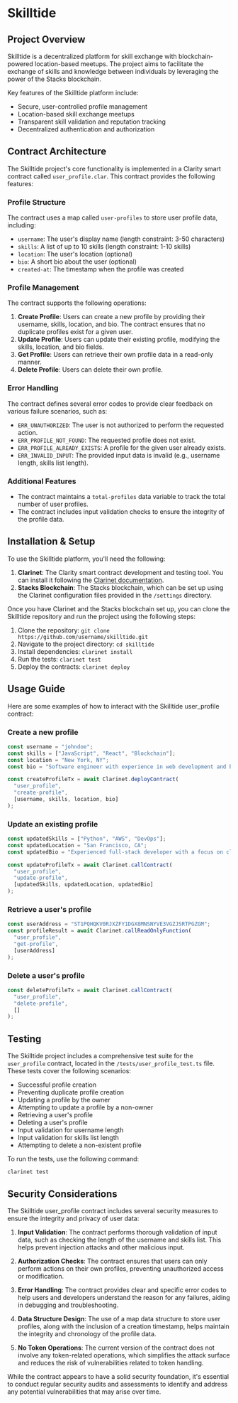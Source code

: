 # Skilltide

## Project Overview

Skilltide is a decentralized platform for skill exchange with blockchain-powered location-based meetups. The project aims to facilitate the exchange of skills and knowledge between individuals by leveraging the power of the Stacks blockchain.

Key features of the Skilltide platform include:

- Secure, user-controlled profile management
- Location-based skill exchange meetups
- Transparent skill validation and reputation tracking
- Decentralized authentication and authorization

## Contract Architecture

The Skilltide project's core functionality is implemented in a Clarity smart contract called `user_profile.clar`. This contract provides the following features:

### Profile Structure
The contract uses a map called `user-profiles` to store user profile data, including:
- `username`: The user's display name (length constraint: 3-50 characters)
- `skills`: A list of up to 10 skills (length constraint: 1-10 skills)
- `location`: The user's location (optional)
- `bio`: A short bio about the user (optional)
- `created-at`: The timestamp when the profile was created

### Profile Management
The contract supports the following operations:

1. **Create Profile**: Users can create a new profile by providing their username, skills, location, and bio. The contract ensures that no duplicate profiles exist for a given user.
2. **Update Profile**: Users can update their existing profile, modifying the skills, location, and bio fields.
3. **Get Profile**: Users can retrieve their own profile data in a read-only manner.
4. **Delete Profile**: Users can delete their own profile.

### Error Handling
The contract defines several error codes to provide clear feedback on various failure scenarios, such as:
- `ERR_UNAUTHORIZED`: The user is not authorized to perform the requested action.
- `ERR_PROFILE_NOT_FOUND`: The requested profile does not exist.
- `ERR_PROFILE_ALREADY_EXISTS`: A profile for the given user already exists.
- `ERR_INVALID_INPUT`: The provided input data is invalid (e.g., username length, skills list length).

### Additional Features
- The contract maintains a `total-profiles` data variable to track the total number of user profiles.
- The contract includes input validation checks to ensure the integrity of the profile data.

## Installation & Setup

To use the Skilltide platform, you'll need the following:

1. **Clarinet**: The Clarity smart contract development and testing tool. You can install it following the [Clarinet documentation](https://clarineth.org/docs/getting-started).
2. **Stacks Blockchain**: The Stacks blockchain, which can be set up using the Clarinet configuration files provided in the `/settings` directory.

Once you have Clarinet and the Stacks blockchain set up, you can clone the Skilltide repository and run the project using the following steps:

1. Clone the repository: `git clone https://github.com/username/skilltide.git`
2. Navigate to the project directory: `cd skilltide`
3. Install dependencies: `clarinet install`
4. Run the tests: `clarinet test`
5. Deploy the contracts: `clarinet deploy`

## Usage Guide

Here are some examples of how to interact with the Skilltide user_profile contract:

### Create a new profile
```javascript
const username = "johndoe";
const skills = ["JavaScript", "React", "Blockchain"];
const location = "New York, NY";
const bio = "Software engineer with experience in web development and blockchain technology.";

const createProfileTx = await Clarinet.deployContract(
  "user_profile",
  "create-profile",
  [username, skills, location, bio]
);
```

### Update an existing profile
```javascript
const updatedSkills = ["Python", "AWS", "DevOps"];
const updatedLocation = "San Francisco, CA";
const updatedBio = "Experienced full-stack developer with a focus on cloud infrastructure.";

const updateProfileTx = await Clarinet.callContract(
  "user_profile",
  "update-profile",
  [updatedSkills, updatedLocation, updatedBio]
);
```

### Retrieve a user's profile
```javascript
const userAddress = "ST1PQHQKV0RJXZFY1DGX8MNSNYVE3VGZJSRTPGZGM";
const profileResult = await Clarinet.callReadOnlyFunction(
  "user_profile",
  "get-profile",
  [userAddress]
);
```

### Delete a user's profile
```javascript
const deleteProfileTx = await Clarinet.callContract(
  "user_profile",
  "delete-profile",
  []
);
```

## Testing

The Skilltide project includes a comprehensive test suite for the `user_profile` contract, located in the `/tests/user_profile_test.ts` file. These tests cover the following scenarios:

- Successful profile creation
- Preventing duplicate profile creation
- Updating a profile by the owner
- Attempting to update a profile by a non-owner
- Retrieving a user's profile
- Deleting a user's profile
- Input validation for username length
- Input validation for skills list length
- Attempting to delete a non-existent profile

To run the tests, use the following command:

```
clarinet test
```

## Security Considerations

The Skilltide user_profile contract includes several security measures to ensure the integrity and privacy of user data:

1. **Input Validation**: The contract performs thorough validation of input data, such as checking the length of the username and skills list. This helps prevent injection attacks and other malicious input.

2. **Authorization Checks**: The contract ensures that users can only perform actions on their own profiles, preventing unauthorized access or modification.

3. **Error Handling**: The contract provides clear and specific error codes to help users and developers understand the reason for any failures, aiding in debugging and troubleshooting.

4. **Data Structure Design**: The use of a map data structure to store user profiles, along with the inclusion of a creation timestamp, helps maintain the integrity and chronology of the profile data.

5. **No Token Operations**: The current version of the contract does not involve any token-related operations, which simplifies the attack surface and reduces the risk of vulnerabilities related to token handling.

While the contract appears to have a solid security foundation, it's essential to conduct regular security audits and assessments to identify and address any potential vulnerabilities that may arise over time.
